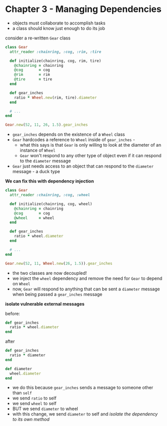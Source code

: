 # Chapter 3 - Managing Dependencies

* objects must collaborate to accomplish tasks
* a class should know just enough to do its job

consider a re-written `Gear` class

```ruby
class Gear
  attr_reader :chainring, :cog, :rim, :tire

  def initialize(chainring, cog, rim, tire)
    @chainring = chainring
    @cog       = cog
    @rim       = rim
    @tire      = tire
  end

  def gear_inches
    ratio * Wheel.new(rim, tire).diameter
  end

  # ...
end

Gear.new(52, 11, 26, 1.5).gear_inches
```

* `gear_inches` depends on the existence of a `Wheel` class
* `Gear` hardcodes a reference to `Wheel` inside of `gear_inches` -
  - what this says is that `Gear` is only willing to look at the diameter of an instance of `Wheel`
  - `Gear` won't respond to any other type of object even if it can respond to the `diameter` message
* `Gear` just needs access to an object that can respond to the `diameter` message - a duck type

__We can fix this with dependency injection__


```ruby
class Gear
  attr_reader :chainring, :cog, :wheel

  def initialize(chainring, cog, wheel)
    @chainring = chainring
    @cog       = cog
    @wheel     = wheel
  end

  def gear_inches
    ratio * wheel.diameter
  end

  # ...
end

Gear.new(52, 11, Wheel.new(26, 1.5)).gear_inches
```

* the two classes are now decoupled!
* we inject the `wheel` dependency and remove the need for `Gear` to depend on `Wheel`
* now, `Gear` will respond to anything that can be sent a `diameter` message when being passed a `gear_inches` message

__isolate vulnerable external messages__

before:

```ruby
def gear_inches
  ratio * wheel.diameter
end
```

after

```ruby
def gear_inches
  ratio * diameter
end

def diameter
  wheel.diameter
end
```

* we do this because `gear_inches` sends a message to someone other than `self`
* we send `ratio` to self
* we send `wheel` to self
* BUT we send `diameter` to wheel
* with this change, we send `diameter` to self and _isolate the dependency to its own method_
